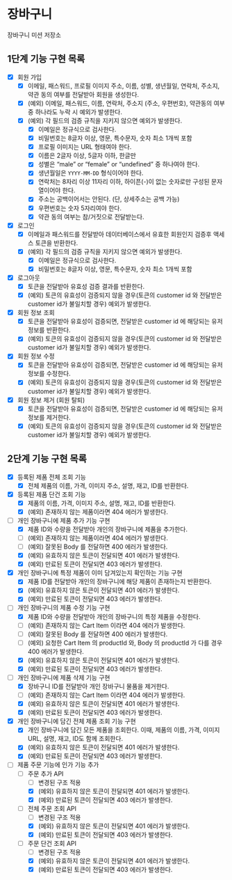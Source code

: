 # 장바구니

장바구니 미션 저장소

## 1단계 기능 구현 목록

- [x] 회원 가입
    - [x] 이메일, 패스워드, 프로필 이미지 주소, 이름, 성별, 생년월일, 연락처, 주소지, 약관 동의 여부를 전달받아 회원을 생성한다.
    - [x] (예외) 이메일, 패스워드, 이름, 연락처, 주소지 (주소, 우편번호), 약관동의 여부 중 하나라도 누락 시 예외가 발생한다.
    - [x] (예외) 각 필드의 검증 규칙을 지키지 않으면 예외가 발생한다.
        - [x] 이메일은 정규식으로 검사한다.
        - [x] 비밀번호는 8글자 이상, 영문, 특수문자, 숫자 최소 1개씩 포함
        - [x] 프로필 이미지는 URL 형태여야 한다.
        - [x] 이름은 2글자 이상, 5글자 이하, 한글만
        - [x] 성별은 “male” or “female” or “undefined” 중 하나여야 한다.
        - [x] 생년월일은 `YYYY-MM-DD` 형식이어야 한다.
        - [x] 연락처는 8자리 이상 11자리 이하, 하이픈(-)이 없는 숫자로만 구성된 문자열이어야 한다.
        - [x] 주소는 공백이어서는 안된다. (단, 상세주소는 공백 가능)
        - [x] 우편번호는 숫자 5자리여야 한다.
        - [x] 약관 동의 여부는 참/거짓으로 전달받는다.
- [x] 로그인
    - [x] 이메일과 패스워드를 전달받아 데이터베이스에서 유효한 회원인지 검증후 액세스 토큰을 반환한다.
    - [x] (예외) 각 필드의 검증 규칙을 지키지 않으면 예외가 발생한다.
        - [x] 이메일은 정규식으로 검사한다.
        - [x] 비밀번호는 8글자 이상, 영문, 특수문자, 숫자 최소 1개씩 포함
- [x] 로그아웃
    - [x] 토큰을 전달받아 유효성 검증 결과를 반환한다.
    - [x] (예외) 토큰의 유효성이 검증되지 않을 경우(토큰의 customer id 와 전달받은 customer id가 불일치할 경우) 예외가 발생한다.
- [x] 회원 정보 조회
    - [x] 토큰을 전달받아 유효성이 검증되면, 전달받은 customer id 에 해당되는 유저 정보를 반환한다.
    - [x] (예외) 토큰의 유효성이 검증되지 않을 경우(토큰의 customer id 와 전달받은 customer id가 불일치할 경우) 예외가 발생한다.
- [x] 회원 정보 수정
    - [x] 토큰을 전달받아 유효성이 검증되면, 전달받은 customer id 에 해당되는 유저 정보를 수정한다.
    - [x] (예외) 토큰의 유효성이 검증되지 않을 경우(토큰의 customer id 와 전달받은 customer id가 불일치할 경우) 예외가 발생한다.
- [x] 회원 정보 제거 (회원 탈퇴)
    - [x] 토큰을 전달받아 유효성이 검증되면, 전달받은 customer id 에 해당되는 유저 정보를 제거한다.
    - [x] (예외) 토큰의 유효성이 검증되지 않을 경우(토큰의 customer id 와 전달받은 customer id가 불일치할 경우) 예외가 발생한다.

## 2단계 기능 구현 목록

- [x] 등록된 제품 전체 조회 기능
    - [x] 전체 제품의 이름, 가격, 이미지 주소, 설명, 재고, ID를 반환한다.

- [x] 등록된 제품 단건 조회 기능
    - [x] 제품의 이름, 가격, 이미지 주소, 설명, 재고, ID를 반환한다.
    - [x] (예외) 존재하지 않는 제품이라면 404 에러가 발생한다.

- [ ] 개인 장바구니에 제품 추가 기능 구현
    - [x] 제품 ID와 수량을 전달받아 개인의 장바구니에 제품을 추가한다.
    - [ ] (예외) 존재하지 않는 제품이라면 404 에러가 발생한다.
    - [ ] (예외) 잘못된 Body 를 전달하면 400 에러가 발생한다.
    - [x] (예외) 유효하지 않은 토큰이 전달되면 401 에러가 발생한다.
    - [x] (예외) 만료된 토큰이 전달되면 403 에러가 발생한다.

- [x] 개인 장바구니에 특정 제품이 이미 담겨있는지 확인하는 기능 구현
    - [x] 제품 ID를 전달받아 개인의 장바구니에 해당 제품이 존재하는지 반환한다.
    - [x] (예외) 유효하지 않은 토큰이 전달되면 401 에러가 발생한다.
    - [x] (예외) 만료된 토큰이 전달되면 403 에러가 발생한다.

- [ ] 개인 장바구니의 제품 수정 기능 구현
    - [x] 제품 ID와 수량을 전달받아 개인의 장바구니의 특정 제품을 수정한다.
    - [ ] (예외) 존재하지 않는 Cart Item 이라면 404 에러가 발생한다.
    - [ ] (예외) 잘못된 Body 를 전달하면 400 에러가 발생한다.
    - [ ] (예외) 요청한 Cart Item 의 productId 와, Body 의 productId 가 다를 경우 400 에러가 발생한다.
    - [x] (예외) 유효하지 않은 토큰이 전달되면 401 에러가 발생한다.
    - [x] (예외) 만료된 토큰이 전달되면 403 에러가 발생한다.

- [ ] 개인 장바구니에 제품 삭제 기능 구현
    - [x] 장바구니 ID를 전달받아 개인 장바구니 물품을 제거한다.
    - [ ] (예외) 존재하지 않는 Cart Item 이라면 404 에러가 발생한다.
    - [x] (예외) 유효하지 않은 토큰이 전달되면 401 에러가 발생한다.
    - [x] (예외) 만료된 토큰이 전달되면 403 에러가 발생한다.

- [x] 개인 장바구니에 담긴 전체 제품 조회 기능 구현
    - [x] 개인 장바구니에 담긴 모든 제품을 조회한다. 이때, 제품의 이름, 가격, 이미지 URL, 설명, 재고, ID도 함께 조회한다.
    - [x] (예외) 유효하지 않은 토큰이 전달되면 401 에러가 발생한다.
    - [x] (예외) 만료된 토큰이 전달되면 403 에러가 발생한다.

- [ ] 제품 주문 기능에 인가 기능 추가
    - [ ] 주문 추가 API
        - [ ] 변경된 구조 적용
        - [x] (예외) 유효하지 않은 토큰이 전달되면 401 에러가 발생한다.
        - [x] (예외) 만료된 토큰이 전달되면 403 에러가 발생한다.
    - [ ] 전체 주문 조회 API
        - [ ] 변경된 구조 적용
        - [x] (예외) 유효하지 않은 토큰이 전달되면 401 에러가 발생한다.
        - [x] (예외) 만료된 토큰이 전달되면 403 에러가 발생한다.
    - [ ] 주문 단건 조회 API
        - [ ] 변경된 구조 적용
        - [x] (예외) 유효하지 않은 토큰이 전달되면 401 에러가 발생한다.
        - [x] (예외) 만료된 토큰이 전달되면 403 에러가 발생한다.
